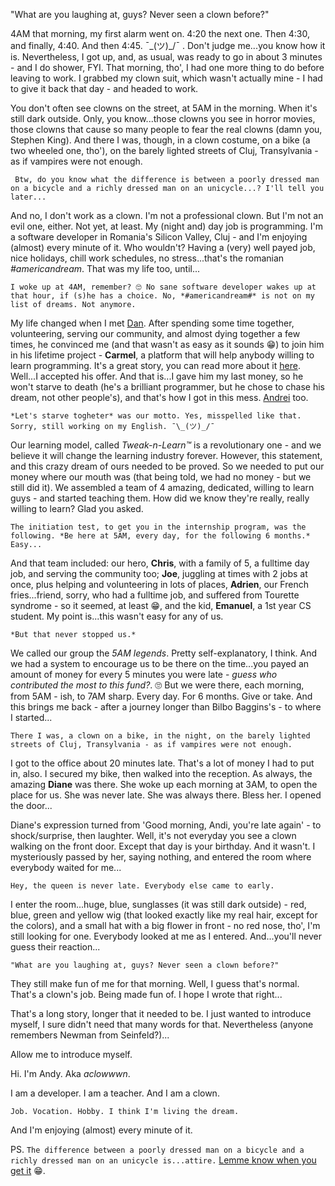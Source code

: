 "What are you laughing at, guys? Never seen a clown before?"

4AM that morning, my first alarm went on. 4:20 the next one. Then 4:30, and finally, 4:40. And then 4:45.  ¯\_(ツ)_/¯ . Don't judge me...you know how it is.
Nevertheless, I got up, and, as usual, was ready to go in about 3 minutes - and I do shower, FYI. That morning, tho', I had one more thing to do before leaving to work. I grabbed my clown suit, which wasn't actually mine - I had to give it back that day - and headed to work.

You don't often see clowns on the street, at 5AM in the morning. When it's still dark outside. Only, you know...those clowns you see in horror movies, those clowns that cause so many people to fear the real clowns (damn you, Stephen King). And there I was, though, in a clown costume, on a bike (a two wheeled one, tho'), on the barely lighted streets of Cluj, Transylvania - as if vampires were not enough.

` Btw, do you know what the difference is between a poorly dressed man on a bicycle and a richly dressed man on an unicycle...? I'll tell you later...`


And no, I don't work as a clown. I'm not a professional clown. But I'm not an evil one, either. Not yet, at least. My (night and) day job is programming. I'm a software developer in Romania's Silicon Valley, Cluj - and I'm enjoying (almost) every minute of it. Who wouldn't? Having a (very) well payed job, nice holidays, chill work schedules, no stress...that's the romanian *#americandream*. That was my life too, until...

`I woke up at 4AM, remember? 🙄 No sane software developer wakes up at that hour, if (s)he has a choice. No, *#americandream#* is not on my list of dreams. Not anymore.`

My life changed when I met [Dan](https://carmel.io/story/idancali). After spending some time together, volunteering, serving our community, and almost dying together a few times, he convinced me (and that wasn't as easy as it sounds 😁) to join him in his lifetime project - __Carmel__, a platform that will help anybody willing to learn programming. It's a great story, you can read more about it [here](https://carmel.io/story). Well...I accepted his offer. And that is...I gave him my last money, so he won't starve to death (he's a brilliant programmer, but he chose to chase his dream, not other people's), and that's how I got in this mess. [Andrei](https://carmel.io/story/andreiwrites) too.

`*Let's starve togheter* was our motto. Yes, misspelled like that. Sorry, still working on my English. ¯\_(ツ)_/¯`

Our learning model, called *Tweak-n-Learn™* is a revolutionary one - and we believe it will change the learning industry forever. However, this statement, and this crazy dream of ours needed to be proved. So we needed to put our money where our mouth was (that being told, we had no money - but we still did it). We assembled a team of 4 amazing, dedicated, willing to learn guys - and started teaching them. How did we know they're really, really willing to learn? Glad you asked.

`The initiation test, to get you in the internship program, was the following. *Be here at 5AM, every day, for the following 6 months.* Easy...`

And that team included: our hero, __Chris__, with a family of 5, a fulltime day job, and serving the community too; __Joe__, juggling at times with 2 jobs at once, plus helping and volunteering in lots of places, __Adrien__, our French fries...friend, sorry, who had a fulltime job, and suffered from Tourette syndrome - so it seemed, at least 😁, and the kid, __Emanuel__, a 1st year CS student. My point is...this wasn't easy for any of us. 

`*But that never stopped us.*`

We called our group the *5AM legends*. Pretty self-explanatory, I think. And we had a system to encourage us to be there on the time...you payed an amount of money for every 5 minutes you were late - *guess who contributed the most to this fund?*. 🙄 But we were there, each morning, from 5AM - ish, to 7AM sharp. Every day. For 6 months. Give or take. And this brings me back - after a journey longer than Bilbo Baggins's - to where I started...

`There I was, a clown on a bike, in the night, on the barely lighted streets of Cluj, Transylvania - as if vampires were not enough.`

I got to the office about 20 minutes late. That's a lot of money I had to put in, also. I secured my bike, then walked into the reception. As always, the amazing __Diane__ was there. She woke up each morning at 3AM, to open the place for us. She was never late. She was always there. Bless her. I opened the door...

Diane's expression turned from 'Good morning, Andi, you're late again' - to shock/surprise, then laughter. Well, it's not everyday you see a clown walking on the front door. Except that day is your birthday. And it wasn't. I mysteriously passed by her, saying nothing, and entered the room where everybody waited for me...

`Hey, the queen is never late. Everybody else came to early.`

I enter the room...huge, blue, sunglasses (it was still dark outside) - red, blue, green and yellow wig (that looked exactly like my real hair, except for the colors), and a small hat with a big flower in front - no red nose, tho', I'm still looking for one. Everybody looked at me as I entered. And...you'll never guess their reaction...

`"What are you laughing at, guys? Never seen a clown before?"`

They still make fun of me for that morning. Well, I guess that's normal. That's a clown's job. Being made fun of. I hope I wrote that right...

That's a long story, longer that it needed to be. I just wanted to introduce myself, I sure didn't need that many words for that. Nevertheless (anyone remembers Newman from Seinfeld?)...

Allow me to introduce myself.

Hi. I'm Andy. Aka *aclowwwn*.

I am a developer. I am a teacher. And I am a clown.

`Job. Vocation. Hobby. I think I'm living the dream.`

And I'm enjoying (almost) every minute of it.

PS. `The difference between a poorly dressed man on a bicycle and a richly dressed man on an unicycle is...attire.` [Lemme know when you get it](https://t.me/aclowwwn) 😁.



